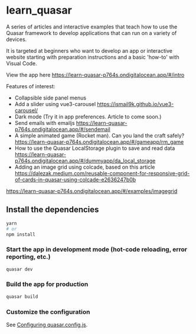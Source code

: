 # learn_quasar

A series of articles and interactive examples that teach how to use the Quasar framework to develop applications that can run on a variety of devices.

It is targeted at beginners who want to develop an app or interactive website starting with preparation instructions and a basic 'how-to' with Visual Code.

View the app here
https://learn-quasar-p764s.ondigitalocean.app/#/intro

Features of interest:
* Collapsible side panel menus
* Add a slider using vue3-carousel https://ismail9k.github.io/vue3-carousel/
* Dark mode (Try it in app preferences. Article to come soon.)
* Send emails with emailjs
https://learn-quasar-p764s.ondigitalocean.app/#/sendemail
* A simple animated game (Rocket man). Can you land the craft safely?
https://learn-quasar-p764s.ondigitalocean.app/#/gameapp/rm_game
* How to use the Quasar LocalStorage plugin to save and read data
https://learn-quasar-p764s.ondigitalocean.app/#/dummyapp/da_local_storage
* Adding an image grid using colcade, based on this article
  https://dalezak.medium.com/reusable-component-for-responsive-grid-of-cards-in-quasar-using-colcade-e2636247b0b

https://learn-quasar-p764s.ondigitalocean.app/#/examples/imagegrid

## Install the dependencies
```bash
yarn
# or
npm install
```

### Start the app in development mode (hot-code reloading, error reporting, etc.)
```bash
quasar dev
```

### Build the app for production
```bash
quasar build
```

### Customize the configuration
See [Configuring quasar.config.js](https://v2.quasar.dev/quasar-cli-vite/quasar-config-js).

